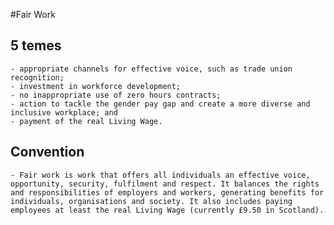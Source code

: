 #Fair Work

## 5 temes
    - appropriate channels for effective voice, such as trade union recognition;
    - investment in workforce development;
    - no inappropriate use of zero hours contracts;
    - action to tackle the gender pay gap and create a more diverse and inclusive workplace; and
    - payment of the real Living Wage.

## Convention
    - Fair work is work that offers all individuals an effective voice, opportunity, security, fulfilment and respect. It balances the rights and responsibilities of employers and workers, generating benefits for individuals, organisations and society. It also includes paying employees at least the real Living Wage (currently £9.50 in Scotland). 
